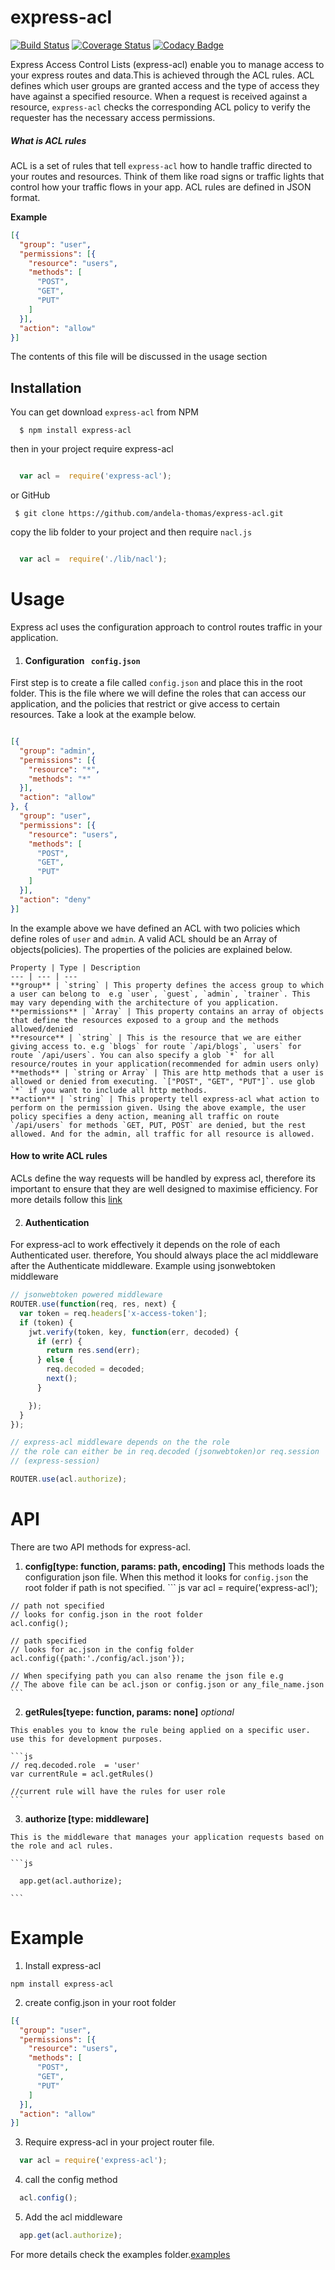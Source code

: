 # express-acl
[![Build Status](https://travis-ci.org/andela-thomas/express-acl.svg?branch=master)](https://travis-ci.org/andela-thomas/express-acl)
[![Coverage Status](https://coveralls.io/repos/github/andela-thomas/express-acl/badge.svg?branch=develop)](https://coveralls.io/github/andela-thomas/express-acl?branch=develop)
[![Codacy Badge](https://api.codacy.com/project/badge/grade/6cba987b85b84f11bb5ab0340388a556)](https://www.codacy.com/app/thomas-nyambati/express-acl)

Express Access Control Lists (express-acl) enable you to manage access to your express routes and data.This is achieved through the ACL rules. ACL defines which user groups are granted access and the type of access they have against a specified resource. When a request is received against a resource, `express-acl` checks the corresponding ACL policy to verify the requester has the necessary access permissions.

##### What is ACL rules
ACL is a set of rules that tell `express-acl` how to handle traffic directed to your routes and resources. Think of them like road signs or traffic lights that control how your traffic flows in your app. ACL rules are defined in JSON format.

**Example**
``` json
[{
  "group": "user",
  "permissions": [{
    "resource": "users",
    "methods": [
      "POST",
      "GET",
      "PUT"
    ]
  }],
  "action": "allow"
}]

```
The contents of this file will be discussed in the usage section


## Installation

You can get download `express-acl` from NPM
```
  $ npm install express-acl

```

then in your project require express-acl

``` js

  var acl =  require('express-acl');

```

 or GitHub

 ```
  $ git clone https://github.com/andela-thomas/express-acl.git

  ```
copy the lib folder to your project and then require `nacl.js`

``` js

  var acl =  require('./lib/nacl');

```

# Usage

Express acl uses the configuration approach to control routes traffic in your application.

1. #### Configuration ` config.json`
  First step is to create a file called `config.json` and place this in the root folder. This is the file where we will define the roles that can access our application, and the policies that restrict or give access to certain resources. Take a look at the example below.

  ```json

  [{
    "group": "admin",
    "permissions": [{
      "resource": "*",
      "methods": "*"
    }],
    "action": "allow"
  }, {
    "group": "user",
    "permissions": [{
      "resource": "users",
      "methods": [
        "POST",
        "GET",
        "PUT"
      ]
    }],
    "action": "deny"
  }]
```

  In the example above we have defined an ACL with two policies which define roles of `user` and `admin`. A valid ACL should be an Array of objects(policies). The properties of the policies are explained below.

    Property | Type | Description
    --- | --- | ---
    **group** | `string` | This property defines the access group to which a user can belong to  e.g `user`, `guest`, `admin`, `trainer`. This may vary depending with the architecture of you application.
    **permissions** | `Array` | This property contains an array of objects that define the resources exposed to a group and the methods allowed/denied
    **resource** | `string` | This is the resource that we are either giving access to. e.g `blogs` for route `/api/blogs`, `users` for route `/api/users`. You can also specify a glob `*` for all resource/routes in your application(recommended for admin users only)
    **methods** | `string or Array` | This are http methods that a user is allowed or denied from executing. `["POST", "GET", "PUT"]`. use glob `*` if you want to include all http methods.
    **action** | `string` | This property tell express-acl what action to perform on the permission given. Using the above example, the user policy specifies a deny action, meaning all traffic on route `/api/users` for methods `GET, PUT, POST` are denied, but the rest allowed. And for the admin, all traffic for all resource is allowed.

  #### How to write ACL rules
  ACLs define the way requests will be handled by express acl, therefore its important to ensure that they are well designed to maximise efficiency. For more details follow this [link](https://github.com/andela-thomas/express-acl/wiki/How-to-write-effective-ACL-rules)

2. #### Authentication
For express-acl to work effectively it depends on the role of each Authenticated user. therefore, You should always place the acl middleware after the Authenticate middleware. Example using jsonwebtoken middleware

  ``` js
  // jsonwebtoken powered middleware
  ROUTER.use(function(req, res, next) {
    var token = req.headers['x-access-token'];
    if (token) {
      jwt.verify(token, key, function(err, decoded) {
        if (err) {
          return res.send(err);
        } else {
          req.decoded = decoded;
          next();
        }

      });
    }
  });

  // express-acl middleware depends on the the role
  // the role can either be in req.decoded (jsonwebtoken)or req.session
  // (express-session)

  ROUTER.use(acl.authorize);
  ```
# API
There are two API methods for express-acl.

  1. **config[type: function, params: path, encoding]**
    This methods loads the configuration json file. When this method it looks for `config.json` the root folder if path is not specified.
    ``` js
    var acl = require('express-acl');

    // path not specified
    // looks for config.json in the root folder
    acl.config();

    // path specified
    // looks for ac.json in the config folder
    acl.config({path:'./config/acl.json'});

    // When specifying path you can also rename the json file e.g
    // The above file can be acl.json or config.json or any_file_name.json
    ```

  2. **getRules[tyepe:  function, params: none]** _optional_

    This enables you to know the rule being applied on a specific user. use this for development purposes.

    ```js
    // req.decoded.role  = 'user'
    var currentRule = acl.getRules()

    //current rule will have the rules for user role
    ```
  3. **authorize [type: middleware]**

    This is the middleware that manages your application requests based on the role and acl rules.

    ```js

      app.get(acl.authorize);

    ```

# Example
1. Install express-acl
```
npm install express-acl
```

2. create config.json in your root folder
``` json
[{
  "group": "user",
  "permissions": [{
    "resource": "users",
    "methods": [
      "POST",
      "GET",
      "PUT"
    ]
  }],
  "action": "allow"
}]
```

3.  Require express-acl in your project router file.
```js
  var acl = require('express-acl');
```

4. call the config method
```js
  acl.config();
```

5. Add the acl middleware
```js
  app.get(acl.authorize);
```

For more details check the examples folder.[examples](https://github.com/andela-thomas/express-acl/tree/master/examples)

